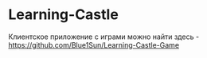 # Learning-Castle

Клиентское приложение с играми можно найти здесь - https://github.com/Blue1Sun/Learning-Castle-Game